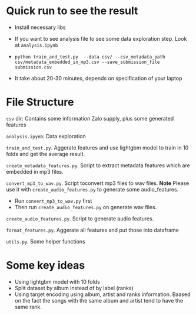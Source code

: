# Quick run to see the result
- Install necessary libs

- If you want to see analysis file to see some data exploration step. Look at `analysis.ipynb`

- `python train_and_test.py  --data csv/ --csv_metadata_path csv/metadata_embedded_in_mp3.csv --save_submission_file submission.csv`

- It take about 20-30 minutes, depends on specification of your laptop

# File Structure
`csv` dir: Contains some information Zalo supply, plus some generated features

`analysis.ipynb`: Data exploration

`train_and_test.py`. Aggerate features and use lightgbm model to train in 10 folds and get the average result.

`create_metadata_features.py`. Script to extract metadata features which are embedded in mp3 files.

`convert_mp3_to_wav.py`. Script toconvert mp3 files to wav files. **Note** Please use it with `create_audio_features.py` to generate some audio_features.

 - Run `convert_mp3_to_wav.py` first
 - Then run `create_audio_features.py` on generate wav files.
 
`create_audio_features.py`. Script to generate audio features.

`format_features.py`. Aggerate all features and put those into dataframe


`utils.py`. Some helper functions

# Some key ideas 
+ Using lightgbm model with 10 folds
+ Split dataset by album instead of by label (ranks)
+ Using target encoding using album, artist and ranks information. Baased on the fact the songs with the same album and artist tend to have the same rank.